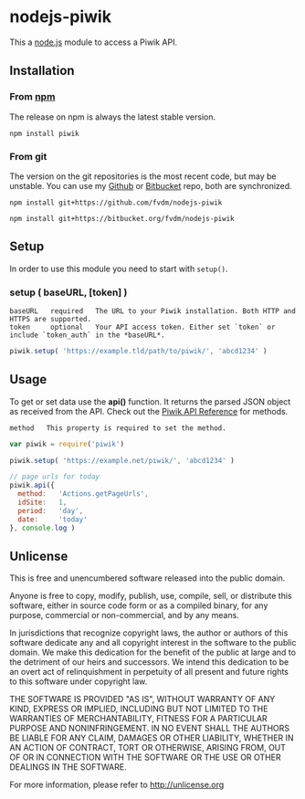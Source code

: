 nodejs-piwik
============

This a [node.js](http://nodejs.org/) module to access a Piwik API.


Installation
------------

### From [npm](https://npmjs.org/package/piwik)

The release on npm is always the latest stable version.

	npm install piwik


### From git

The version on the git repositories is the most recent code, but may be unstable.
You can use my [Github](https://github.com/fvdm/nodejs-piwik) or [Bitbucket](https://bitbucket.org/fvdm/nodejs-piwik) repo, both are synchronized.

	npm install git+https://github.com/fvdm/nodejs-piwik

	npm install git+https://bitbucket.org/fvdm/nodejs-piwik


Setup
-----

In order to use this module you need to start with `setup()`.

### setup ( baseURL, [token] )

	baseURL   required   The URL to your Piwik installation. Both HTTP and HTTPS are supported.
	token     optional   Your API access token. Either set `token` or include `token_auth` in the *baseURL*.

```js
piwik.setup( 'https://example.tld/path/to/piwik/', 'abcd1234' )
```


Usage
-----

To get or set data use the **api()** function. It returns the parsed JSON object as received from the API.
Check out the [Piwik API Reference](http://piwik.org/docs/analytics-api/reference/) for methods.

	method   This property is required to set the method.

```js
var piwik = require('piwik')

piwik.setup( 'https://example.net/piwik/', 'abcd1234' )

// page urls for today
piwik.api({
  method:   'Actions.getPageUrls',
  idSite:   1,
  period:   'day',
  date:     'today'
}, console.log )
```


Unlicense
---------

This is free and unencumbered software released into the public domain.

Anyone is free to copy, modify, publish, use, compile, sell, or
distribute this software, either in source code form or as a compiled
binary, for any purpose, commercial or non-commercial, and by any
means.

In jurisdictions that recognize copyright laws, the author or authors
of this software dedicate any and all copyright interest in the
software to the public domain. We make this dedication for the benefit
of the public at large and to the detriment of our heirs and
successors. We intend this dedication to be an overt act of
relinquishment in perpetuity of all present and future rights to this
software under copyright law.

THE SOFTWARE IS PROVIDED "AS IS", WITHOUT WARRANTY OF ANY KIND,
EXPRESS OR IMPLIED, INCLUDING BUT NOT LIMITED TO THE WARRANTIES OF
MERCHANTABILITY, FITNESS FOR A PARTICULAR PURPOSE AND NONINFRINGEMENT.
IN NO EVENT SHALL THE AUTHORS BE LIABLE FOR ANY CLAIM, DAMAGES OR
OTHER LIABILITY, WHETHER IN AN ACTION OF CONTRACT, TORT OR OTHERWISE,
ARISING FROM, OUT OF OR IN CONNECTION WITH THE SOFTWARE OR THE USE OR
OTHER DEALINGS IN THE SOFTWARE.

For more information, please refer to <http://unlicense.org>
